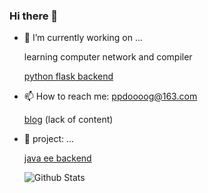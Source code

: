### Hi there 👋
- 🔭 I’m currently working on ...

  learning computer network and compiler
  
  [python flask backend](https://github.com/NeilKleistGao/cloud-forest)
  
  
  
- 📫 How to reach me: ppdoooog@163.com

  [blog](https://ppdog0.github.io/index) (lack of content)


- 🚄 project: ...

  [java ee backend](https://github.com/ppdog0/java-ee-project)
  

  
  ![Github Stats](https://github-readme-stats.vercel.app/api?username=ppdog0&bg_color=30,e96443,904e95&title_color=fff&text_color=fff)


<!--
**ppdog0/ppdog0** is a ✨ _special_ ✨ repository because its `README.md` (this file) appears on your GitHub profile.

Here are some ideas to get you started:

- 🔭 I’m currently working on ...
- 🌱 I’m currently learning ...
- 👯 I’m looking to collaborate on ...
- 🤔 I’m looking for help with ...
- 💬 Ask me about ...
- 📫 How to reach me: ...
- 😄 Pronouns: ...
- ⚡ Fun fact: ...
-->
